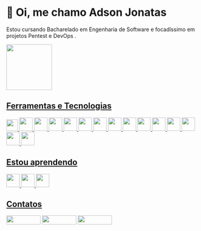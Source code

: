 # 🖖 Oi, me chamo Adson Jonatas 

Estou cursando Bacharelado em Engenharia de Software e focadíssimo em projetos Pentest e DevOps .

<div>
<a href="https://github.com/adson-jonatas">
<! -- <img loading="lazy" height="140em" src="https://github-readme-stats.vercel.app/api?username=adson-jonatas&show_icons=true&theme=gotham&include_all_commits=true&count_private=true"/>
<img loading="lazy" height="120em" src="https://github-readme-stats.vercel.app/api/top-langs/?username=adson-jonatas&layout=compact&langs_count=7&theme=github_dark"/>
</div>

## Ferramentas e Tecnologias
<div>
          <img src="https://cdn.jsdelivr.net/gh/devicons/devicon@latest/icons/amazonwebservices/amazonwebservices-original-wordmark.svg" width="30" height="30"/>
          <img src="https://cdn.jsdelivr.net/gh/devicons/devicon@latest/icons/bash/bash-original.svg" width="35" height="35"/>
          <img src="https://cdn.jsdelivr.net/gh/devicons/devicon@latest/icons/html5/html5-original.svg" width="35" height="35"/> 
          <img src="https://cdn.jsdelivr.net/gh/devicons/devicon@latest/icons/css3/css3-original.svg" width="35" height="35"/>
          <img src="https://cdn.jsdelivr.net/gh/devicons/devicon@latest/icons/terraform/terraform-original.svg"  width="35" height="35"/>          
          <img src="https://cdn.jsdelivr.net/gh/devicons/devicon@latest/icons/helm/helm-original.svg" width="35" height="35"/>
          <img src="https://cdn.jsdelivr.net/gh/devicons/devicon@latest/icons/kubernetes/kubernetes-original.svg"  width="35" height="35"/>          
          <img src="https://cdn.jsdelivr.net/gh/devicons/devicon@latest/icons/python/python-original.svg" width="35" height="35"/>          
          <img src="https://cdn.jsdelivr.net/gh/devicons/devicon@latest/icons/linux/linux-original.svg" width="35" height="35"/>
          <img src="https://cdn.jsdelivr.net/gh/devicons/devicon@latest/icons/docker/docker-original.svg" width="35" height="35"/>          
          <img src="https://cdn.jsdelivr.net/gh/devicons/devicon@latest/icons/postgresql/postgresql-original.svg" width="35" height="35"/>          
          <img src="https://cdn.jsdelivr.net/gh/devicons/devicon@latest/icons/mysql/mysql-original.svg" width="35" height="35"/>          
          <img src="https://cdn.jsdelivr.net/gh/devicons/devicon@latest/icons/mongodb/mongodb-original.svg" width="35" height="35"/>
          <img src="https://cdn.jsdelivr.net/gh/devicons/devicon@latest/icons/gitlab/gitlab-original.svg" width="35" height="35"/>
          <img src="https://cdn.jsdelivr.net/gh/devicons/devicon@latest/icons/jenkins/jenkins-line.svg" width="35" height="35"/>
          
</div>
 
## Estou aprendendo
<div>
          <img loading="lazy" src="https://cdn.jsdelivr.net/gh/devicons/devicon/icons/java/java-original.svg" width="35" height="35"/> 
          <img src="https://cdn.jsdelivr.net/gh/devicons/devicon@latest/icons/jenkins/jenkins-original.svg" width="35" height="35"/>
          <img src="https://cdn.jsdelivr.net/gh/devicons/devicon@latest/icons/javascript/javascript-original.svg" width="35" height="35"/>
</div>

## Contatos
<div>
<a href="https://instagram.com/adson-jonatas" target="_blank"><img loading="lazy" src="https://img.shields.io/badge/-Instagram-%23E4405F?style=for-the-badge&logo=instagram&logoColor=white" target="_blank"  width="90" height="24"></a>
<a href = "mailto:contato@adson.jotta@gmail.com"><img loading="lazy" src="https://img.shields.io/badge/Gmail-D14836?style=for-the-badge&logo=gmail&logoColor=white" target="_blank"  width="90" height="24"></a>
<a href="https://www.linkedin.com/in/adson-jonatas" target="_blank"><img loading="lazy" src="https://img.shields.io/badge/-LinkedIn-%230077B5?style=for-the-badge&logo=linkedin&logoColor=white" target="_blank"  width="90" height="24"></a>   
</div>

